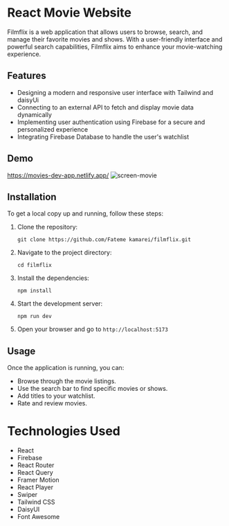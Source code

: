 # React Movie Website

Filmflix is a web application that allows users to browse, search, and manage their favorite movies and shows. With a user-friendly interface and powerful search capabilities, Filmflix aims to enhance your movie-watching experience.

## Features
- Designing a modern and responsive user interface with Tailwind and daisyUi
- Connecting to an external API to fetch and display movie data dynamically
- Implementing user authentication using Firebase for a secure and personalized experience
- Integrating Firebase Database to handle the user's watchlist

## Demo 
https://movies-dev-app.netlify.app/
![screen-movie](https://github.com/user-attachments/assets/4d8dd7b5-6782-4be0-abb3-f581c231409d)


## Installation

To get a local copy up and running, follow these steps:

1. Clone the repository:

    `git clone https://github.com/Fateme kamarei/filmflix.git`

2. Navigate to the project directory:

     `cd filmflix`

3. Install the dependencies:

    `npm install`

4. Start the development server:

    `npm run dev`
5. Open your browser and go to `http://localhost:5173`

## Usage

Once the application is running, you can:

- Browse through the movie listings.
- Use the search bar to find specific movies or shows.
- Add titles to your watchlist.
- Rate and review movies.

# Technologies Used
- React
- Firebase
- React Router
- React Query
- Framer Motion
- React Player
- Swiper
- Tailwind CSS
- DaisyUI
- Font Awesome